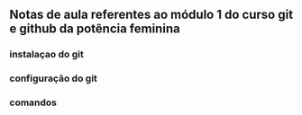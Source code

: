 ## Notas de aula referentes ao módulo 1 do curso git e github da potência feminina



### instalaçao do git

### configuração do git


### comandos
